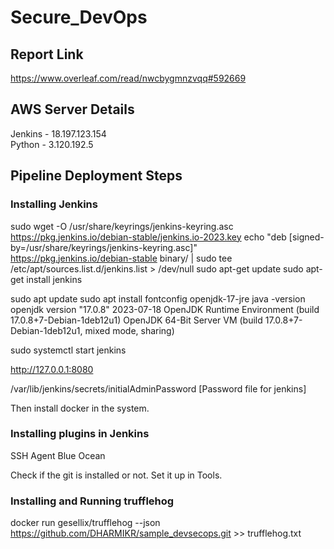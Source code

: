 # Secure_DevOps

## Report Link
https://www.overleaf.com/read/nwcbygmnzvqq#592669

## AWS Server Details
Jenkins - 18.197.123.154\
Python - 3.120.192.5


## Pipeline Deployment Steps

### Installing Jenkins

sudo wget -O /usr/share/keyrings/jenkins-keyring.asc \
  https://pkg.jenkins.io/debian-stable/jenkins.io-2023.key
echo "deb [signed-by=/usr/share/keyrings/jenkins-keyring.asc]" \
  https://pkg.jenkins.io/debian-stable binary/ | sudo tee \
  /etc/apt/sources.list.d/jenkins.list > /dev/null
sudo apt-get update
sudo apt-get install jenkins

sudo apt update
sudo apt install fontconfig openjdk-17-jre
java -version
openjdk version "17.0.8" 2023-07-18
OpenJDK Runtime Environment (build 17.0.8+7-Debian-1deb12u1)
OpenJDK 64-Bit Server VM (build 17.0.8+7-Debian-1deb12u1, mixed mode, sharing)

sudo systemctl start jenkins

http://127.0.0.1:8080

/var/lib/jenkins/secrets/initialAdminPassword [Password file for jenkins]

Then install docker in the system.

### Installing plugins in Jenkins

SSH Agent
Blue Ocean

Check if the git is installed or not. Set it up in Tools.

### Installing and Running trufflehog

docker run gesellix/trufflehog --json https://github.com/DHARMIKR/sample_devsecops.git >> trufflehog.txt

